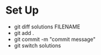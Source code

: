 # Set Up

- git diff solutions FILENAME
- git add .
- git commit -m "commit message"
- git switch solutions
